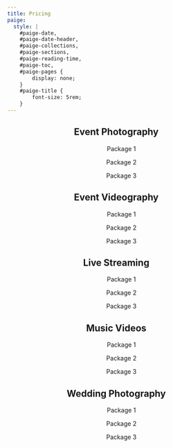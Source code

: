 ```yaml
---
title: Pricing
paige:
  style: |
    #paige-date,
    #paige-date-header,
    #paige-collections,
    #paige-sections,
    #paige-reading-time,
    #paige-toc,
    #paige-pages {
        display: none;
    }
    #paige-title {
        font-size: 5rem;
    }
---
```

<style>
  h2, ul {
    text-align: center;
  }
</style>

 
  <h2>Event Photography</h2>
  <ul>Package 1</ul>
  <ul>Package 2</ul>
  <ul>Package 3</ul>
  <h2>Event Videography</h2>
  <ul>Package 1</ul>
  <ul>Package 2</ul>
  <ul>Package 3</ul>
  <h2>Live Streaming</h2>
  <ul>Package 1</ul>
  <ul>Package 2</ul>
  <ul>Package 3</ul>
  <h2>Music Videos</h2>
  <ul>Package 1</ul>
  <ul>Package 2</ul>
  <ul>Package 3</ul>
  <h2>Wedding Photography</h2>
  <ul>Package 1</ul>
  <ul>Package 2</ul>
  <ul>Package 3</ul>

